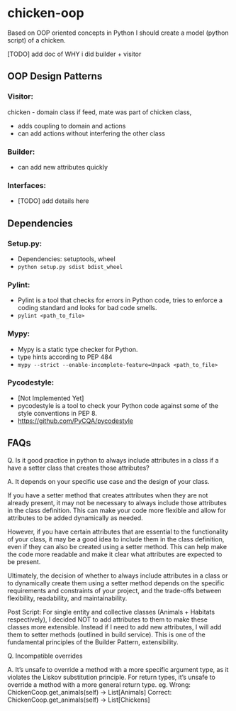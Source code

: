 # chicken-oop
Based on OOP oriented concepts in Python I should create a model (python script) of a chicken.

[TODO] add doc of WHY i did builder + visitor

## OOP Design Patterns
### Visitor:
chicken - domain class
if feed, mate was part of chicken class, 
 - adds coupling to domain and actions
 - can add actions without interfering the other class

### Builder:
 - can add new attributes quickly

### Interfaces:
 - [TODO] add details here

## Dependencies

### Setup.py:
- Dependencies: setuptools, wheel
- `python setup.py sdist bdist_wheel`

### Pylint:
- Pylint is a tool that checks for errors in Python code, tries to enforce a coding standard and looks for bad code smells. 
- `pylint <path_to_file>`

### Mypy:
- Mypy is a static type checker for Python.
- type hints according to PEP 484
- `mypy --strict --enable-incomplete-feature=Unpack <path_to_file>`

### Pycodestyle:
- [Not Implemented Yet]
- pycodestyle is a tool to check your Python code against some of the style conventions in PEP 8.
- https://github.com/PyCQA/pycodestyle

## FAQs
Q. Is it good practice in python to always include attributes in a class if a have a setter class that creates those attributes?

A. It depends on your specific use case and the design of your class.

If you have a setter method that creates attributes when they are not already present, it may not be necessary to always include those attributes in the class definition. This can make your code more flexible and allow for attributes to be added dynamically as needed.

However, if you have certain attributes that are essential to the functionality of your class, it may be a good idea to include them in the class definition, even if they can also be created using a setter method. This can help make the code more readable and make it clear what attributes are expected to be present.

Ultimately, the decision of whether to always include attributes in a class or to dynamically create them using a setter method depends on the specific requirements and constraints of your project, and the trade-offs between flexibility, readability, and maintainability.

Post Script: For single entity and collective classes (Animals + Habitats respectively), I decided NOT to add attributes to them to make these classes more extensible. Instead if I need to add new attributes, I will add them to setter methods (outlined in build service). This is one of the fundamental principles of the Builder Pattern, extensibility.

Q. Incompatible overrides

A. It’s unsafe to override a method with a more specific argument type, as it violates the Liskov substitution principle. For return types, it’s unsafe to override a method with a more general return type. 
eg.
Wrong: ChickenCoop.get_animals(self) -> List[Animals]
Correct: ChickenCoop.get_animals(self) -> List[Chickens]